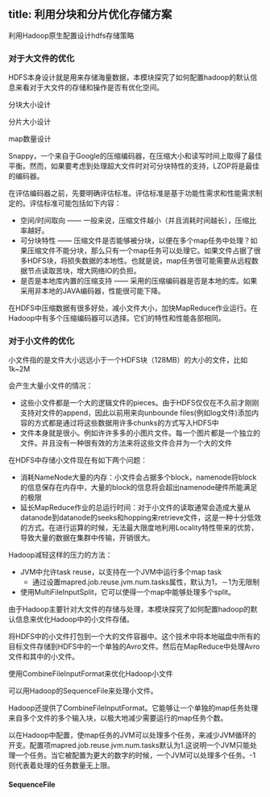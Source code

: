 title: 利用分块和分片优化存储方案
---

利用Hadoop原生配置设计hdfs存储策略

<!-- more -->

### 对于大文件的优化

HDFS本身设计就是用来存储海量数据，本模块探究了如何配置hadoop的默认信息来看对于大文件的存储和操作是否有优化空间。

分块大小设计

分片大小设计

map数量设计



Snappy，一个来自于Google的压缩编码器，在压缩大小和读写时间上取得了最佳平衡。然而，如果要考虑到处理超大文件时对可分块特性的支持，LZOP将是最佳的编码器。

在评估编码器之前，先要明确评估标准。评估标准是基于功能性需求和性能需求制定的。评估标准可能包括如下内容：

- 空间/时间取向 —— 一般来说，压缩文件越小（并且消耗时间越长），压缩比率越好。
- 可分块特性 —— 压缩文件是否能够被分块，以便在多个map任务中处理？如果压缩文件不能分块，那么只有一个map任务可以处理它。如果文件占据了很多HDFS块，将损失数据的本地性。也就是说，map任务很可能需要从远程数据节点读取苦块，增大网络IO的负担。
- 是否是本地库内置的压缩支持 —— 采用的压缩编码器是否是本地的库。如果采用非本地的JAVA编码器，性能很可能下降。



在HDFS中压缩数据有很多好处，减小文件大小，加快MapReduce作业运行。在Hadoop中有多个压缩编码器可以选择。它们的特性和性能各部相同。

### 对于小文件的优化

小文件指的是文件大小远远小于一个HDFS块（128MB）的大小的文件，比如1k~2M

会产生大量小文件的情况：

- 这些小文件都是一个大的逻辑文件的pieces。由于HDFS仅仅在不久前才刚刚支持对文件的append，因此以前用来向unbounde files(例如log文件)添加内容的方式都是通过将这些数据用许多chunks的方式写入HDFS中
- 文件本身就是很小。例如许许多多的小图片文件。每一个图片都是一个独立的文件。并且没有一种很有效的方法来将这些文件合并为一个大的文件

在HDFS中存储小文件现在有如下两个问题：

- 消耗NameNode大量的内存：小文件会占据多个block，namenode将block的信息保存在内存中，大量的block的信息将会超出namenode硬件所能满足的极限
- 延长MapReduce作业的总运行时间：对于小文件的读取通常会造成大量从datanode到datanode的seeks和hopping来retrieve文件，这是一种十分低效的方式。在进行运算的时候，无法最大限度地利用Locality特性带来的优势，导致大量的数据在集群中传输，开销很大。



Hadoop减轻这样的压力的方法：

- JVM中允许task reuse，以支持在一个JVM中运行多个map task
  - 通过设置mapred.job.reuse.jvm.num.tasks属性，默认为1，－1为无限制
- 使用MultiFileInputSplit，它可以使得一个map中能够处理多个split。

由于Hadoop主要针对大文件的存储与处理，本模块探究了如何配置hadoop的默认信息来优化Hadoop中的小文件存储。



将HDFS中的小文件打包到一个大的文件容器中。这个技术中将本地磁盘中所有的目标文件存储到HDFS中的一个单独的Avro文件。然后在MapReduce中处理Avro文件和其中的小文件。



使用CombineFileInputFormat来优化Hadoop小文件



可以用Hadoop的SequenceFile来处理小文件。

Hadoop还提供了CombineFileInputFormat。它能够让一个单独的map任务处理来自多个文件的多个输入块，以极大地减少需要运行的map任务个数。

以在Hadoop中配置，使map任务的JVM可以处理多个任务，来减少JVM循环的开支。配置项mapred.job.reuse.jvm.num.tasks默认为1.这说明一个JVM只能处理一个任务。当它被配置为更大的数字的时候，一个JVM可以处理多个任务。-1则代表着处理的任务数量无上限。



#### SequenceFile


